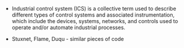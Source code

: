 - Industrial control system (ICS) is a collective term used to describe different types of control systems and associated instrumentation, which include the devices, systems, networks, and controls used to operate and/or automate industrial processes.

- Stuxnet, Flame, Duqu - similar pieces of code

